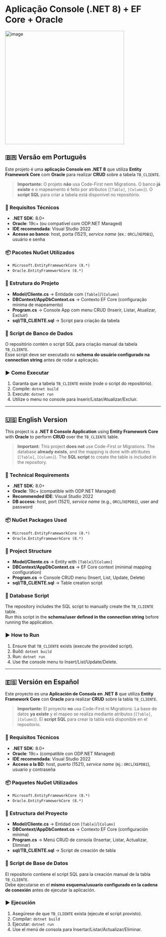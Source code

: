# Aplicação Console (.NET 8) + EF Core + Oracle

<img width="385" height="366" alt="image" src="https://github.com/user-attachments/assets/c08856e4-d340-48fe-b395-4bed96a04548" />


## 🇧🇷 Versão em Português

Este projeto é uma **aplicação Console em .NET 8** que utiliza **Entity Framework Core** com **Oracle** para realizar **CRUD** sobre a tabela `TB_CLIENTE`.

> **Importante:** O projeto **não** usa Code-First nem Migrations. O banco **já existe** e o mapeamento é feito por atributos (`[Table]`, `[Column]`). O **script SQL** para criar a tabela está disponível no repositório.

### 🔧 Requisitos Técnicos
- **.NET SDK**: 8.0+
- **Oracle**: 19c+ (ou compatível com ODP.NET Managed)
- **IDE recomendada**: Visual Studio 2022
- **Acesso ao banco**: host, porta (1521), *service name* (ex.: `ORCL`/`XEPDB1`), usuário e senha

### 📦 Pacotes NuGet Utilizados
- `Microsoft.EntityFrameworkCore (8.*)`
- `Oracle.EntityFrameworkCore (8.*)`


### 📑 Estrutura do Projeto
- **Model/Cliente.cs** → Entidade com `[Table]`/`[Column]`
- **DBContext/AppDbContext.cs** → Contexto EF Core (configuração mínima de mapeamento)
- **Program.cs** → Console App com menu CRUD (Inserir, Listar, Atualizar, Excluir)
- **sql/TB_CLIENTE.sql** → Script para criação da tabela

### 📜 Script de Banco de Dados
O repositório contém o script SQL para criação manual da tabela `TB_CLIENTE`.  
Esse script deve ser executado no **schema do usuário configurado na connection string** antes de rodar a aplicação.

### ▶️ Como Executar
1. Garanta que a tabela `TB_CLIENTE` existe (rode o script do repositório).
2. Compile: `dotnet build`
3. Execute: `dotnet run`
4. Utilize o menu no console para Inserir/Listar/Atualizar/Excluir.

---

## 🇺🇸 English Version

This project is a **.NET 8 Console Application** using **Entity Framework Core** with **Oracle** to perform **CRUD** over the `TB_CLIENTE` table.

> **Important:** This project **does not** use Code-First or Migrations. The database **already exists**, and the mapping is done with attributes (`[Table]`, `[Column]`). The **SQL script** to create the table is included in the repository.

### 🔧 Technical Requirements
- **.NET SDK**: 8.0+
- **Oracle**: 19c+ (compatible with ODP.NET Managed)
- **Recommended IDE**: Visual Studio 2022
- **DB access**: host, port (1521), *service name* (e.g., `ORCL`/`XEPDB1`), user and password

### 📦 NuGet Packages Used
- `Microsoft.EntityFrameworkCore (8.*)`
- `Oracle.EntityFrameworkCore (8.*)`

### 📑 Project Structure
- **Model/Cliente.cs** → Entity with `[Table]`/`[Column]`
- **DBContext/AppDbContext.cs** → EF Core context (minimal mapping configuration)
- **Program.cs** → Console CRUD menu (Insert, List, Update, Delete)
- **sql/TB_CLIENTE.sql** → Table creation script

### 📜 Database Script
The repository includes the SQL script to manually create the `TB_CLIENTE` table.  
Run this script in the **schema/user defined in the connection string** before running the application.

### ▶️ How to Run
1. Ensure that `TB_CLIENTE` exists (execute the provided script).
2. Build: `dotnet build`
3. Run: `dotnet run`
4. Use the console menu to Insert/List/Update/Delete.

---

## 🇪🇸 Versión en Español

Este proyecto es una **Aplicación de Consola en .NET 8** que utiliza **Entity Framework Core** con **Oracle** para realizar **CRUD** sobre la tabla `TB_CLIENTE`.

> **Importante:** El proyecto **no** usa Code-First ni Migrations. La base de datos **ya existe** y el mapeo se realiza mediante atributos (`[Table]`, `[Column]`). El **script SQL** para crear la tabla está disponible en el repositorio.

### 🔧 Requisitos Técnicos
- **.NET SDK**: 8.0+
- **Oracle**: 19c+ (compatible con ODP.NET Managed)
- **IDE recomendada**: Visual Studio 2022
- **Acceso a la BD**: host, puerto (1521), *service name* (ej.: `ORCL`/`XEPDB1`), usuario y contraseña

### 📦 Paquetes NuGet Utilizados
- `Microsoft.EntityFrameworkCore (8.*)`
- `Oracle.EntityFrameworkCore (8.*)`

### 📑 Estructura del Proyecto
- **Model/Cliente.cs** → Entidad con `[Table]`/`[Column]`
- **DBContext/AppDbContext.cs** → Contexto EF Core (configuración mínima)
- **Program.cs** → Menú CRUD de consola (Insertar, Listar, Actualizar, Eliminar)
- **sql/TB_CLIENTE.sql** → Script de creación de tabla

### 📜 Script de Base de Datos
El repositorio contiene el script SQL para la creación manual de la tabla `TB_CLIENTE`.  
Debe ejecutarse en el **mismo esquema/usuario configurado en la cadena de conexión** antes de ejecutar la aplicación.

### ▶️ Ejecución
1. Asegúrese de que `TB_CLIENTE` exista (ejecute el script provisto).
2. Compilar: `dotnet build`
3. Ejecutar: `dotnet run`
4. Use el menú de consola para Insertar/Listar/Actualizar/Eliminar.
